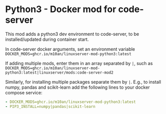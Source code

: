 # Python3 - Docker mod for code-server

This mod adds a python3 dev environment to code-server, to be installed/updated during container start.

In code-server docker arguments, set an environment variable `DOCKER_MODS=ghcr.io/m10an/linuxserver-mod-python3:latest`

If adding multiple mods, enter them in an array separated by `|`, such as `DOCKER_MODS=ghcr.io/m10an/linuxserver-mod-python3:latest|linuxserver/mods:code-server-mod2`

Similarly, for installing multiple packages separate them by `|`. E.g., to install numpy, pandas and scikit-learn add the following lines to your docker compose service:

```yaml
- DOCKER_MODS=ghcr.io/m10an/linuxserver-mod-python3:latest
- PIP3_INSTALL=numpy|pandas|scikit-learn
```
